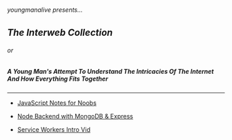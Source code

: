 ###### *youngmanalive presents...*

## *The Interweb Collection*

###### or

##### *A Young Man's Attempt To Understand The Intricacies Of The Internet And How Everything Fits Together*
---

- [JavaScript Notes for Noobs](./jsNotes.md)

- [Node Backend with MongoDB & Express](./node_backend)

- [Service Workers Intro Vid](https://youtu.be/jVfXiv03y5c)
